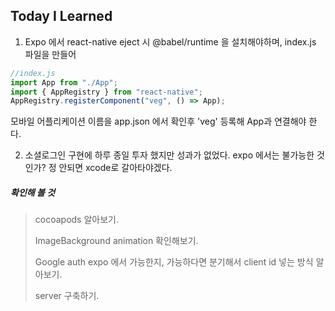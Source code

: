 ## Today I Learned



1. Expo 에서 react-native eject 시 @babel/runtime 을 설치해야하며, index.js 파일을 만들어 

```javascript
//index.js
import App from "./App";
import { AppRegistry } from "react-native";
AppRegistry.registerComponent("veg", () => App);
```

모바일 어플리케이션 이름을 app.json 에서 확인후 'veg' 등록해 App과 연결해야 한다.



2. 소셜로그인 구현에 하루 종일 투자 했지만 성과가 없었다. expo 에서는 불가능한 것인가? 정 안되면 xcode로 갈아타야겠다.





##### 확인해 볼 것 

> cocoapods 알아보기.
>
> ImageBackground animation 확인해보기.
>
> Google auth expo 에서 가능한지, 가능하다면 분기해서 client id 넣는 방식 알아보기.
>
> server 구축하기.

